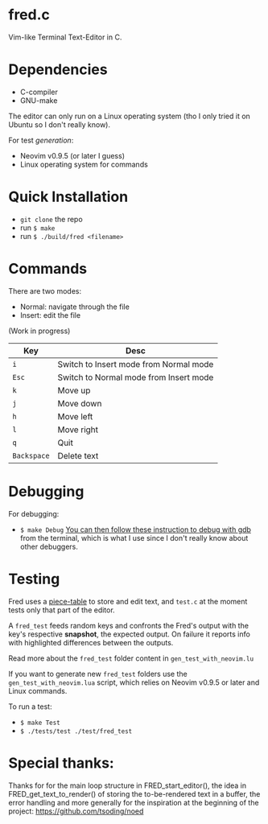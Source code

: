 # fred.c
Vim-like Terminal Text-Editor in C.

# Dependencies 
- C-compiler 
- GNU-make

The editor can only run on a Linux operating system 
(tho I only tried it on Ubuntu so I don't really know).

For test *generation*:
- Neovim v0.9.5 (or later I guess)
- Linux operating system for commands


# Quick Installation
- ```git clone``` the repo
- run ```$ make```
- run ```$ ./build/fred <filename>```

# Commands
There are two modes: 
- Normal: navigate through the file
- Insert: edit the file

(Work in progress)

| Key | Desc |
| ----------- | -------- |
| ```i``` | Switch to Insert mode from Normal mode | 
| ```Esc``` | Switch to Normal mode from Insert mode |
| ```k``` | Move up |
| ```j``` | Move down |
| ```h``` | Move left |
| ```l``` | Move right |
| ```q``` | Quit |
| ```Backspace``` | Delete text |

# Debugging 
For debugging: 
- ```$ make Debug```
[You can then follow these instruction to debug with gdb](https://stackoverflow.com/a/15306382)
from the terminal, which is what I use since I don't really know about 
other debuggers.

# Testing 
Fred uses a [piece-table](https://en.wikipedia.org/wiki/Piece_table)
to store and edit text, and ```test.c``` at the moment tests only that
part of the editor.

A ```fred_test``` feeds random keys and confronts the 
Fred's output with the key's respective **snapshot**, the 
expected output. On failure it reports info with highlighted 
differences between the outputs.

Read more about the ```fred_test``` folder content in 
```gen_test_with_neovim.lu```

If you want to generate new ```fred_test``` folders use the 
```gen_test_with_neovim.lua``` script, which relies on 
Neovim v0.9.5 or later and Linux commands.


To run a test: 
- ```$ make Test```
- ```$ ./tests/test ./test/fred_test```


# Special thanks:

Thanks for for  the main loop structure in FRED_start_editor(), 
the idea in FRED_get_text_to_render() of storing 
the to-be-rendered text in a buffer, the error handling 
and more generally for the inspiration at the beginning of the project:
https://github.com/tsoding/noed

